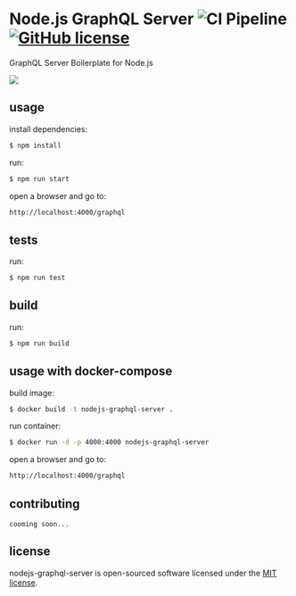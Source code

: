 Node.js GraphQL Server ![CI Pipeline](https://github.com/nurettintopal/nodejs-graphql-server/workflows/CI%20Pipeline/badge.svg) [![GitHub license](https://img.shields.io/github/license/nurettintopal/nodejs-graphql-server.svg)](https://github.com/nurettintopal/nodejs-graphql-server/blob/master/LICENSE)
==============================================
GraphQL Server Boilerplate for Node.js

![](https://imgur.com/lIi4YrZ.png)


## usage

install dependencies:
```sh
$ npm install
```

run:
```sh
$ npm run start
```

open a browser and go to:
```sh
http://localhost:4000/graphql
```

## tests

run:
```sh
$ npm run test
```

## build

run:
```sh
$ npm run build
```

## usage with docker-compose

build image:
```sh
$ docker build -t nodejs-graphql-server .
```

run container:
```sh
$ docker run -d -p 4000:4000 nodejs-graphql-server
```

open a browser and go to:
```sh
http://localhost:4000/graphql
```

## contributing
```note
cooming soon...
``` 

## license
nodejs-graphql-server is open-sourced software licensed under the [MIT license](LICENSE).
